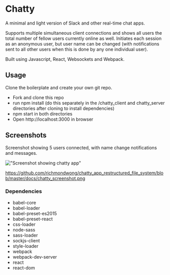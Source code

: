 # Chatty

A minimal and light version of Slack and other real-time chat apps.

Supports multiple simultaneous client connections and shows all users the total number of fellow users currently online as well. Initiates each session as an anonymous user, but user name can be changed (with notifications sent to all other users when this is done by any one individual user).

Built using Javascript, React, Websockets and Webpack.

## Usage

Clone the boilerplate and create your own git repo.

* Fork and clone this repo
* run npm install (do this separately in the /chatty_client and chatty_server directories after cloning to install dependencies)
* npm start in both directories
* Open http://localhost:3000 in browser

## Screenshots

Screenshot showing 5 users connected, with name change notifications and messages.

!["Screenshot showing chatty app"](chatty_app_restructured_file_system/docs/chatty_screenshot.png)

https://github.com/richmondwong/chatty_app_restructured_file_system/blob/master/docs/chatty_screenshot.png

### Dependencies

* babel-core
* babel-loader
* babel-preset-es2015
* babel-preset-react
* css-loader
* node-sass
* sass-loader
* sockjs-client
* style-loader
* webpack
* webpack-dev-server
* react
* react-dom